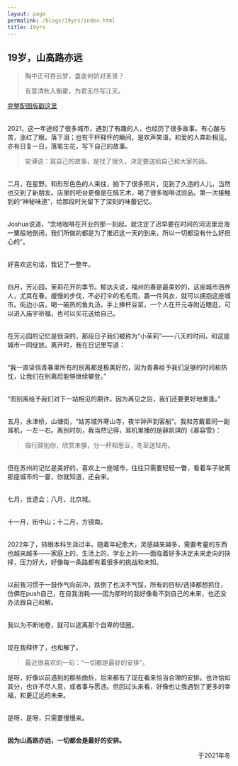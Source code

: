 ```yaml
---
layout: page
permalink: /blogs/19yrs/index.html
title: 19yrs
---
```


## 19岁，山高路亦远

> 胸中正可吞云梦，盏底何妨对圣贤？
>
> 有意清秋入衡霍，为君无尽写江天。

[完整配图版戳这里](https://mp.weixin.qq.com/s/-C901sBkFcw76yFZcA2hWA)

<br>2021，这一年途经了很多城市，遇到了有趣的人，也经历了很多故事。有心酸与苦，涨红了眼，落下泪；也有干杯释怀的瞬间，是欢声笑语，和爱的人奔赴相见。亦有日复一日，落笔生花，写下自己的故事。

> 安溥说：寫自己的故事，是找了很久，決定要送給自己和大家的話。

<br>二月，在星野。和形形色色的人来往，拍下了很多照片，见到了久违的人儿，当然也交到了新朋友。店里的吧台更像是在搞艺术，喝了很多咖啡试验品。第一次接触到的“神秘味道”，给那段时光留下了深刻的味蕾记忆。

<br>Joshua说道，“念地咖啡在开业的那一刻起，就注定了迟早要在时间的河流里沧海一粟般地倒闭，我们所做的都是为了推迟这一天的到来，所以一切都没有什么好担心的”。

<br>好喜欢这句话，我记了一整年。

<br>四月，芳沁园，茉莉花开的季节。郁达夫说，福州的春是最美妙的，这座城市涵养人，尤其在春。缓慢的步伐，不必打伞的毛毛雨，裹一件风衣，就可以拥抱这座城市。街边小店，喝一碗热的鱼丸汤，手上捧杯豆浆，一个人在开元寺附近瞎逛，可以进入庙宇祈福，也可以买花送给自己。

<br>在芳沁园的记忆是很深的，那段日子我们被称为“小茉莉”——八天的时间，和这座城市一同绽放。离开时，我在日记里写道：

<br>“我一直坚信青春里所有的别离都是极美好的，因为青春给予我们足够的时间和热忱，让我们在别离后能够继续攀登。”

<br>“而别离给予我们对下一站相见的期许。因为再见之后，我们还要更好地重逢。”

<br>五月，永津桥，山塘街，“姑苏城外寒山寺，夜半钟声到客船”。我和苏戴着同一副耳机，一左一右。离别时刻，我当然记得，耳机里播的是薛凯琪的《慕容雪》：

> 临行辞别你，欣赏未够，分一杯相思豆，冬至送轻舟。

<br>但在苏州的记忆是美好的，喜欢上一座城市，往往只需要轻轻一瞥，看着车子驶离那座城市的一霎，你就知道，还会来。

<br>七月，世遗会；八月，北京城。

<br>十一月，街中山；十二月，方镜南。

<br>2022年了，转眼本科生涯过半。随着年纪愈大，灵感越来越多，需要考量的东西也越来越多——家庭上的、生活上的、学业上的——面临着好多决定未来走向的抉择，压力好大，好像每一条路都有着很多的挑战和未知。

<br>以前我习惯于一鼓作气向前冲，跌倒了也决不气馁，所有的目标/选择都想抓住，仿佛在push自己，在自我消耗——因为那时的我好像看不到自己的未来，也还没办法跟自己和解。

<br>我以为不断地卷，就可以逃离那个自卑的怪圈。

<br>现在我释怀了，也和解了。

> 最近很喜欢的一句：“一切都是最好的安排”。

是呀，好像以前遇到的那些曲折，后来都有了现在看来恰当合理的安排。也许恰如其分，也许不尽人意，或者事与愿违。但回过头来看，好像也让我遇到了更多的幸福，和更辽远的未来。

<br>是呀，是呀，只需要慢慢来。

<br>**因为山高路亦远，一切都会是最好的安排。**

<p align="right">于2021年冬</p>
